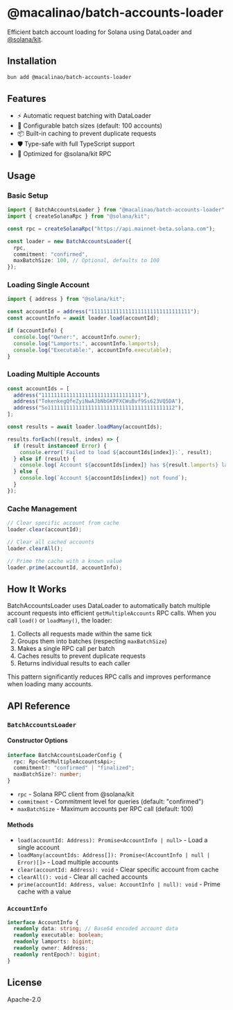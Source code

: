 # @macalinao/batch-accounts-loader

Efficient batch account loading for Solana using DataLoader and [@solana/kit](https://github.com/solana-developers/solana-web3.js-v2).

## Installation

```bash
bun add @macalinao/batch-accounts-loader
```

## Features

- ⚡ Automatic request batching with DataLoader
- 🔄 Configurable batch sizes (default: 100 accounts)
- 📦 Built-in caching to prevent duplicate requests
- 🛡️ Type-safe with full TypeScript support
- 🎯 Optimized for @solana/kit RPC

## Usage

### Basic Setup

```typescript
import { BatchAccountsLoader } from "@macalinao/batch-accounts-loader";
import { createSolanaRpc } from "@solana/kit";

const rpc = createSolanaRpc("https://api.mainnet-beta.solana.com");

const loader = new BatchAccountsLoader({
  rpc,
  commitment: "confirmed",
  maxBatchSize: 100, // Optional, defaults to 100
});
```

### Loading Single Account

```typescript
import { address } from "@solana/kit";

const accountId = address("11111111111111111111111111111111");
const accountInfo = await loader.load(accountId);

if (accountInfo) {
  console.log("Owner:", accountInfo.owner);
  console.log("Lamports:", accountInfo.lamports);
  console.log("Executable:", accountInfo.executable);
}
```

### Loading Multiple Accounts

```typescript
const accountIds = [
  address("11111111111111111111111111111111"),
  address("TokenkegQfeZyiNwAJbNbGKPFXCWuBvf9Ss623VQ5DA"),
  address("So11111111111111111111111111111111111111112"),
];

const results = await loader.loadMany(accountIds);

results.forEach((result, index) => {
  if (result instanceof Error) {
    console.error(`Failed to load ${accountIds[index]}:`, result);
  } else if (result) {
    console.log(`Account ${accountIds[index]} has ${result.lamports} lamports`);
  } else {
    console.log(`Account ${accountIds[index]} not found`);
  }
});
```

### Cache Management

```typescript
// Clear specific account from cache
loader.clear(accountId);

// Clear all cached accounts
loader.clearAll();

// Prime the cache with a known value
loader.prime(accountId, accountInfo);
```

## How It Works

BatchAccountsLoader uses DataLoader to automatically batch multiple account requests into efficient `getMultipleAccounts` RPC calls. When you call `load()` or `loadMany()`, the loader:

1. Collects all requests made within the same tick
2. Groups them into batches (respecting `maxBatchSize`)
3. Makes a single RPC call per batch
4. Caches results to prevent duplicate requests
5. Returns individual results to each caller

This pattern significantly reduces RPC calls and improves performance when loading many accounts.

## API Reference

### `BatchAccountsLoader`

#### Constructor Options

```typescript
interface BatchAccountsLoaderConfig {
  rpc: Rpc<GetMultipleAccountsApi>;
  commitment?: "confirmed" | "finalized";
  maxBatchSize?: number;
}
```

- `rpc` - Solana RPC client from @solana/kit
- `commitment` - Commitment level for queries (default: "confirmed")
- `maxBatchSize` - Maximum accounts per RPC call (default: 100)

#### Methods

- `load(accountId: Address): Promise<AccountInfo | null>` - Load a single account
- `loadMany(accountIds: Address[]): Promise<(AccountInfo | null | Error)[]>` - Load multiple accounts
- `clear(accountId: Address): void` - Clear specific account from cache
- `clearAll(): void` - Clear all cached accounts
- `prime(accountId: Address, value: AccountInfo | null): void` - Prime cache with a value

### `AccountInfo`

```typescript
interface AccountInfo {
  readonly data: string; // Base64 encoded account data
  readonly executable: boolean;
  readonly lamports: bigint;
  readonly owner: Address;
  readonly rentEpoch?: bigint;
}
```

## License

Apache-2.0